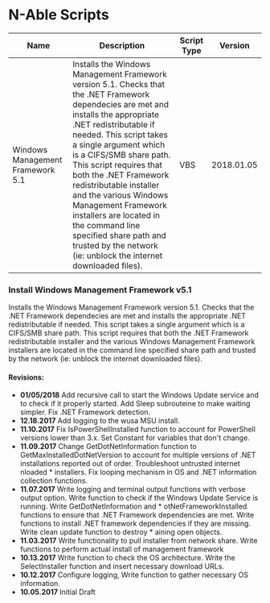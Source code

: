# N-Able Scripts


| Name             | Description         | Script Type   | Version      |
| ---------------- | ------------------- | ------------- | ------------ |
Windows Management Framework 5.1 | Installs the Windows Management Framework version 5.1. Checks that the .NET Framework dependecies are met and installs the appropriate .NET redistributable if needed. This script takes a single argument which is a CIFS/SMB share path. This script requires that both the .NET Framework redistributable installer and the various Windows Management Framework installers are located in the command line specified share path and trusted by the network (ie: unblock the internet downloaded files). | VBS | 2018.01.05 |


### Install Windows Management Framework v5.1

Installs the Windows Management Framework version 5.1. Checks that the .NET Framework dependecies are met and installs the appropriate .NET redistributable if needed. This script takes a single argument which is a CIFS/SMB share path. This script requires that both the .NET Framework redistributable installer and the various Windows Management Framework installers are located in the command line specified share path and trusted by the network (ie: unblock the internet downloaded files).

#### Revisions:
* <b>01/05/2018</b>  Add recursive call to start the Windows Update service and to check if it properly started. Add Sleep subrouteine to make waiting simpler. Fix .NET Framework detection.
* <b>12.18.2017</b>  Add logging to the wusa MSU install.
* <b>11.10.2017</b>  Fix IsPowerShellInstalled function to account for PowerShell versions lower than 3.x. Set Constant for variables that don't change.
* <b>11.09.2017</b>  Change GetDotNetInformation function to GetMaxInstalledDotNetVersion to account for multiple versions of .NET installations reported out of order. Troubleshoot untrusted internet nloaded * installers. Fix looping mechanism in OS and .NET information collection functions.
* <b>11.07.2017</b>  Write logging and terminal output functions with verbose output option. Write function to check if the Windows  Update Service is running. Write GetDotNetInformation and * otNetFrameworkInstalled functions to ensure that  .NET Framework dependencies are met. Write functions to install .NET framework dependencies if they are missing. Write clean update function to destroy * aining open objects.
* <b>11.03.2017</b>  Write functionality to pull installer from network share. Write functions to perform actual install of management framework
* <b>10.13.2017</b>  Write function to check the OS architecture. Write the SelectInstaller function and insert necessary download URLs.
* <b>10.12.2017</b>  Configure logging, Write function to gather necessary OS information. 
* <b>10.05.2017</b>  Initial Draft